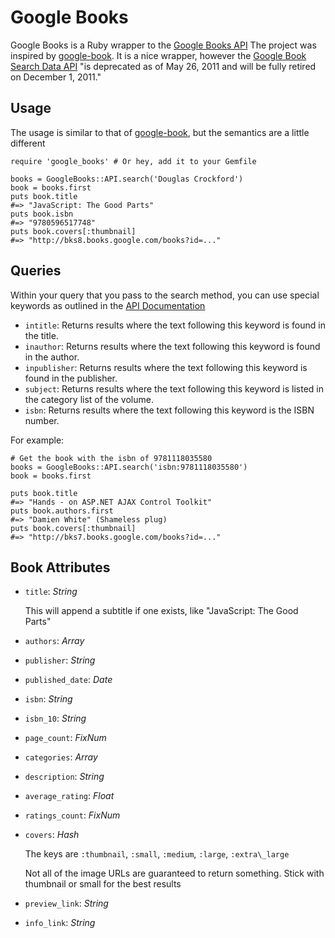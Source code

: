 Google Books
============

Google Books is a Ruby wrapper to the [Google Books API](http://code.google.com/apis/books/docs/v1/getting_started.html)
The project was inspired by [google-book](https://github.com/papercavalier/google-book).  It is a nice wrapper, however the [Google Book Search Data API](http://code.google.com/apis/books/docs/gdata/developers_guide_protocol.html) "is deprecated as of May 26, 2011 and will be fully retired on December 1, 2011."

Usage
-----
The usage is similar to that of [google-book](https://github.com/papercavalier/google-book), but the semantics are a little different

    require 'google_books' # Or hey, add it to your Gemfile
  
    books = GoogleBooks::API.search('Douglas Crockford')
    book = books.first
    puts book.title
    #=> "JavaScript: The Good Parts"
    puts book.isbn
    #=> "9780596517748"
    puts book.covers[:thumbnail]
    #=> "http://bks8.books.google.com/books?id=..."
  

Queries
-------
Within your query that you pass to the search method, you can use special keywords as outlined in the [API Documentation](http://code.google.com/apis/books/docs/v1/using.html#q)

* `intitle`: Returns results where the text following this keyword is found in the title.
* `inauthor`: Returns results where the text following this keyword is found in the author.
* `inpublisher`: Returns results where the text following this keyword is found in the publisher.
* `subject`: Returns results where the text following this keyword is listed in the category list of the volume.
* `isbn`: Returns results where the text following this keyword is the ISBN number.

For example:
  
    # Get the book with the isbn of 9781118035580
    books = GoogleBooks::API.search('isbn:9781118035580')
    book = books.first

    puts book.title
    #=> "Hands - on ASP.NET AJAX Control Toolkit"
    puts book.authors.first
    #=> "Damien White" (Shameless plug)
    puts book.covers[:thumbnail]
    #=> "http://bks7.books.google.com/books?id=..."

Book Attributes
---------------
*   `title`: *String*

    This will append a subtitle if one exists, like "JavaScript: The Good Parts"

*   `authors`: *Array*
*   `publisher`: *String*
*   `published_date`: *Date*
*   `isbn`: *String*
*   `isbn_10`: *String*
*   `page_count`: *FixNum*
*   `categories`: *Array*
*   `description`: *String*
*   `average_rating`: *Float*
*   `ratings_count`: *FixNum*
*   `covers`: *Hash*

    The keys are `:thumbnail`, `:small`, `:medium`, `:large`, `:extra\_large`

    Not all of the image URLs are guaranteed to return something.  Stick with thumbnail or small for the best results 

*   `preview_link`: *String*
*   `info_link`: *String*
